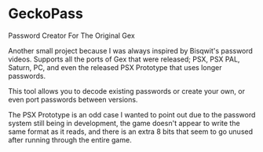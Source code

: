 # GeckoPass
Password Creator For The Original Gex


Another small project because I was always inspired by Bisqwit's password videos. Supports all the ports of Gex that were released; PSX, PSX PAL, Saturn, PC, and even the released PSX Prototype that uses longer passwords.

This tool allows you to decode existing passwords or create your own, or even port passwords between versions.

The PSX Prototype is an odd case I wanted to point out due to the password system still being in development, the game doesn't appear to write the same format as it reads, and there is an extra 8 bits that seem to go unused after running through the entire game.